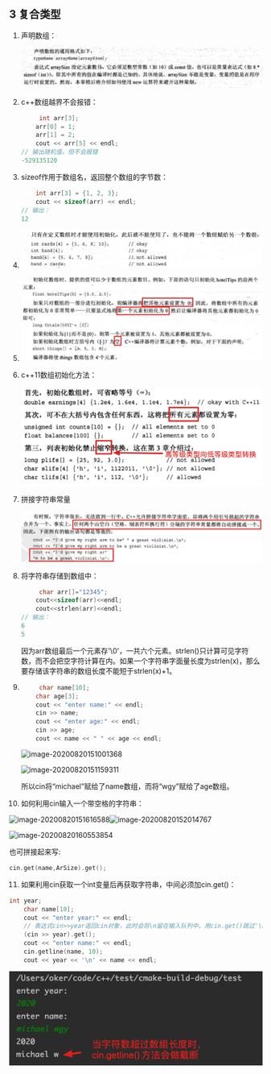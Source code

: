 ## 3 复合类型

1. 声明数组：

   ![image-20200820142947002](assets/image-20200820142947002.png)

2. c++数组越界不会报错：

   ```cpp
   		int arr[3];
       arr[0] = 1;
       arr[1] = 2;
       cout << arr[5] << endl;
   // 输出随机值，但不会报错
   -529135120
   ```

3. sizeof作用于数组名，返回整个数组的字节数：

   ```cpp
       int arr[3] = {1, 2, 3};
       cout << sizeof(arr) << endl;
   // 输出：
   12
   ```

4. ![image-20200820144318674](assets/image-20200820144318674.png)

5. ![image-20200820144445202](assets/image-20200820144445202.png)

6. c++11数组初始化方法：

   ![image-20200820144809532](assets/image-20200820144809532.png)

7. 拼接字符串常量

   ![image-20200820145346705](assets/image-20200820145346705.png)

8. 将字符串存储到数组中：

   ```cpp
   		char arr[]="12345";
       cout<<sizeof(arr)<<endl;
       cout<<strlen(arr)<<endl;
   // 输出：
   6
   5
   ```

   因为arr数组最后一个元素存'\0'，一共六个元素。strlen()只计算可见字符数，而不会把空字符计算在内。如果一个字符串字面量长度为strlen(x)，那么要存储该字符串的数组长度不能短于strlen(x)+1。

9. ```cpp
   		char name[10];
       char age[3];
       cout << "enter name:" << endl;
       cin >> name;
       cout << "enter age:" << endl;
       cin >> age;
       cout << name << " " << age << endl;
   ```

   ![image-20200820151001368](assets/image-20200820151001368.png)

   ![image-20200820151159311](assets/image-20200820151159311.png)

   所以cin将“michael”赋给了name数组，而将“wgy”赋给了age数组。

10. 如何利用cin输入一个带空格的字符串：

   ![image-20200820151616588](assets/image-20200820151616588.png)![image-20200820152014767](assets/image-20200820152014767.png)

   ![image-20200820160553854](assets/image-20200820160553854.png)

   也可拼接起来写:

   ```cpp
   cin.get(name,ArSize).get();
   ```
   
11. 如果利用cin获取一个int变量后再获取字符串，中间必须加cin.get()：

   ```cpp
   int year;
       char name[10];
       cout << "enter year:" << endl;
       // 表达式cin>>year返回cin对象，此时会将\n留在输入队列中。用cin.get()跳过'\n'。
       (cin >> year).get(); 
       cout << "enter name:" << endl;
       cin.getline(name, 10);
       cout << year << '\n' << name << endl;
   ```

   ![image-20200820162633752](assets/image-20200820162633752.png)

   

